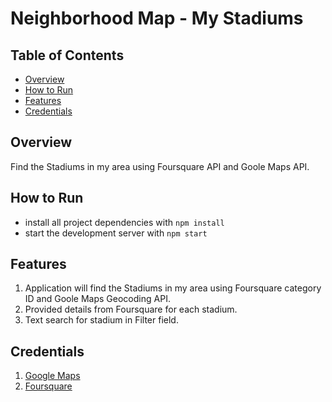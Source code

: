 # Neighborhood Map - My Stadiums

## Table of Contents

* [Overview](#overview)
* [How to Run](#how-to-run)
* [Features](#features)
* [Credentials](#credentials)

## Overview

Find the Stadiums in my area using Foursquare API and Goole Maps API.

## How to Run

* install all project dependencies with `npm install`
* start the development server with `npm start`

## Features

1. Application will find the Stadiums in my area using Foursquare category ID and Goole Maps Geocoding API.
2. Provided details from Foursquare for each stadium.
3. Text search for stadium in Filter field.

## Credentials

1. [Google Maps](https://maps.google.com)
2. [Foursquare](https://https://foursquare.com)

